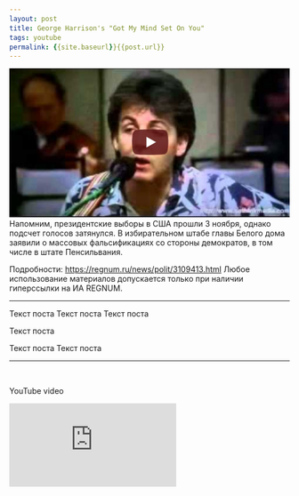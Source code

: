 ```yaml
---
layout: post
title: George Harrison's "Got My Mind Set On You"
tags: youtube
permalink: {{site.baseurl}}{{post.url}}
---
```

![](assets/2020-11-07-test-yt-template/pm.jpg)
Напомним, президентские выборы в США прошли 3 ноября, однако подсчет голосов затянулся. В избирательном штабе главы Белого дома заявили о массовых фальсификациях со стороны демократов, в том числе в штате Пенсильвания.

Подробности: https://regnum.ru/news/polit/3109413.html
Любое использование материалов допускается только при наличии гиперссылки на ИА REGNUM.

---

Текст
поста
Текст
поста
Текст
поста

Текст
поста

Текст
поста
Текст
поста

---

<img src="assets/plug.png" style="height: 0; width: 0;">

YouTube video
<iframe style="width=100%; height=auto" src="https://www.youtube.com/embed/6ZwjdGSqO0k" frameborder="0" allow="accelerometer; autoplay; clipboard-write; encrypted-media; gyroscope; picture-in-picture" allowfullscreen></iframe>